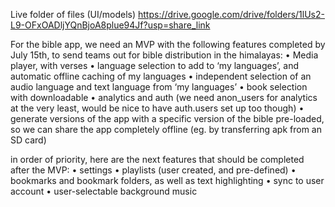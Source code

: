 Live folder of files (UI/models)
https://drive.google.com/drive/folders/1lUs2-L9-OFxOADljYQnBjoA8plue94Jf?usp=share_link

For the bible app, we need an MVP with the following features completed by July 15th, to send teams out for bible distribution in the himalayas:
•⁠ ⁠Media player, with verses
•⁠ ⁠⁠language selection to add to ‘my languages’, and automatic offline caching of my languages
•⁠ ⁠⁠independent selection of an audio language and text language from ‘my languages’
•⁠ ⁠⁠book selection with downloadable
•⁠ ⁠⁠analytics and auth (we need anon_users for analytics at the very least, would be nice to have auth.users set up too though)
•⁠ ⁠⁠generate versions of the app with a specific version of the bible pre-loaded, so we can share the app completely offline (eg. by transferring apk from an SD card)

in order of priority, here are the next features that should be completed after the MVP:
•⁠ ⁠settings
•⁠ ⁠⁠playlists (user created, and pre-defined)
•⁠ ⁠⁠bookmarks and bookmark folders, as well as text highlighting
•⁠ ⁠⁠sync to user account
•⁠ ⁠⁠user-selectable background music
